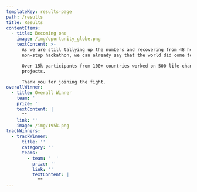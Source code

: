 ```yaml
---
templateKey: results-page
path: /results
title: Results
contentItems:
  - title: Becoming one
    image: /img/oportunity_globe.png
    textContent: >-
      As we are still tallying up the numbers and recovering from 48 hours of
      non-stop hackathon, we can already say that the world did come together. 

      Over 15k participants from 100+ countries worked on 500 life-changing
      projects. 

      Thank you for joining the fight.
overallWinner:
  - title: Overall Winner
    team: ' '
    prize: ''
    textContent: |
      ""
    link: ''
    image: /img/195k.png
trackWinners:
  - trackWinner:
      title: ''
      category: ''
      teams:
        - team: '  '
          prize: ''
          link: ''
          textContent: |
            ""
---
```

